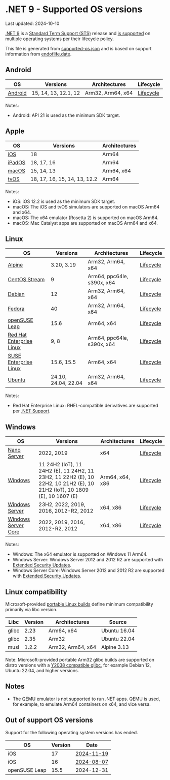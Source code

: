 # .NET 9 - Supported OS versions

Last updated: 2024-10-10

[.NET 9](README.md) is a [Standard Term Support (STS)](../../release-policies.md) release and [is supported](../../support.md) on multiple operating systems per their lifecycle policy.

This file is generated from [supported-os.json](supported-os.json) and is based on support information from [endoflife.date](https://endoflife.date/).

## Android

OS                              | Versions                    | Architectures         | Lifecycle
------------------------------- | --------------------------- | --------------------- | ----------------------
[Android][0]                    | 15, 14, 13, 12.1, 12        | Arm32, Arm64, x64     | [Lifecycle][1]

Notes:

* Android: API 21 is used as the minimum SDK target.

[0]: https://www.android.com/
[1]: https://support.google.com/android

## Apple

OS                              | Versions                    | Architectures
------------------------------- | --------------------------- | ----------------------
[iOS][2]                        | 18                          | Arm64
[iPadOS][3]                     | 18, 17, 16                  | Arm64
[macOS][4]                      | 15, 14, 13                  | Arm64, x64
[tvOS][5]                       | 18, 17, 16, 15, 14, 13, 12.2 | Arm64

Notes:

* iOS: iOS 12.2 is used as the minimum SDK target.
* macOS: The iOS and tvOS simulators are supported on macOS Arm64 and x64.
* macOS: The x64 emulator (Rosetta 2) is supported on macOS Arm64.
* macOS: Mac Catalyst apps are supported on macOS Arm64 and x64.

[2]: https://developer.apple.com/ios/
[3]: https://developer.apple.com/ipados/
[4]: https://developer.apple.com/macos/
[5]: https://developer.apple.com/tvos/

## Linux

OS                              | Versions                    | Architectures         | Lifecycle
------------------------------- | --------------------------- | --------------------- | ----------------------
[Alpine][6]                     | 3.20, 3.19                  | Arm32, Arm64, x64     | [Lifecycle][7]
[CentOS Stream][8]              | 9                           | Arm64, ppc64le, s390x, x64 | [Lifecycle][9]
[Debian][10]                    | 12                          | Arm32, Arm64, x64     | [Lifecycle][11]
[Fedora][12]                    | 40                          | Arm32, Arm64, x64     | [Lifecycle][13]
[openSUSE Leap][14]             | 15.6                        | Arm64, x64            | [Lifecycle][15]
[Red Hat Enterprise Linux][16]  | 9, 8                        | Arm64, ppc64le, s390x, x64 | [Lifecycle][17]
[SUSE Enterprise Linux][18]     | 15.6, 15.5                  | Arm64, x64            | [Lifecycle][19]
[Ubuntu][20]                    | 24.10, 24.04, 22.04         | Arm32, Arm64, x64     | [Lifecycle][21]

Notes:

* Red Hat Enterprise Linux: RHEL-compatible derivatives are supported per [.NET Support](../../support.md).

[6]: https://alpinelinux.org/
[7]: https://alpinelinux.org/releases/
[8]: https://centos.org/
[9]: https://www.centos.org/cl-vs-cs/
[10]: https://www.debian.org/
[11]: https://wiki.debian.org/DebianReleases
[12]: https://fedoraproject.org/
[13]: https://fedoraproject.org/wiki/End_of_life
[14]: https://www.opensuse.org/
[15]: https://en.opensuse.org/Lifetime
[16]: https://access.redhat.com/
[17]: https://access.redhat.com/support/policy/updates/errata/
[18]: https://www.suse.com/
[19]: https://www.suse.com/lifecycle/
[20]: https://ubuntu.com/
[21]: https://wiki.ubuntu.com/Releases

## Windows

OS                              | Versions                    | Architectures         | Lifecycle
------------------------------- | --------------------------- | --------------------- | ----------------------
[Nano Server][22]               | 2022, 2019                  | x64                   | [Lifecycle][23]
[Windows][24]                   | 11 24H2 (IoT), 11 24H2 (E), 11 24H2, 11 23H2, 11 22H2 (E), 10 22H2, 10 21H2 (E), 10 21H2 (IoT), 10 1809 (E), 10 1607 (E) | Arm64, x64, x86 | [Lifecycle][25]
[Windows Server][26]            | 23H2, 2022, 2019, 2016, 2012-R2, 2012 | x64, x86    | [Lifecycle][23]
[Windows Server Core][22]       | 2022, 2019, 2016, 2012-R2, 2012 | x64, x86          | [Lifecycle][23]

Notes:

* Windows: The x64 emulator is supported on Windows 11 Arm64.
* Windows Server: Windows Server 2012 and 2012 R2 are supported with [Extended Security Updates](https://learn.microsoft.com/windows-server/get-started/extended-security-updates-overview).
* Windows Server Core: Windows Server 2012 and 2012 R2 are supported with [Extended Security Updates](https://learn.microsoft.com/windows-server/get-started/extended-security-updates-overview).

[22]: https://learn.microsoft.com/virtualization/windowscontainers/manage-containers/container-base-images
[23]: https://learn.microsoft.com/windows-server/get-started/windows-server-release-info
[24]: https://www.microsoft.com/windows/
[25]: https://support.microsoft.com/help/13853/windows-lifecycle-fact-sheet
[26]: https://www.microsoft.com/windows-server

## Linux compatibility

Microsoft-provided [portable Linux builds](../../linux.md) define minimum compatibility primarily via libc version.

Libc            | Version | Architectures         | Source
--------------- | ------- | --------------------- | --------------
glibc           | 2.23    | Arm64, x64            | Ubuntu 16.04
glibc           | 2.35    | Arm32                 | Ubuntu 22.04
musl            | 1.2.2   | Arm32, Arm64, x64     | Alpine 3.13

Note: Microsoft-provided portable Arm32 glibc builds are supported on distro versions with a [Y2038 compatible glibc](https://github.com/dotnet/core/discussions/9285), for example Debian 12, Ubuntu 22.04, and higher versions.

## Notes

* The [QEMU](https://www.qemu.org/) emulator is not supported to run .NET apps. QEMU is used, for example, to emulate Arm64 containers on x64, and vice versa.

## Out of support OS versions

Support for the following operating system versions has ended.

OS                      | Version       | Date
----------------------- | ------------- | ----------------------
iOS                     | 17            | [2024-11-19](https://support.apple.com/en-us/118723)
iOS                     | 16            | [2024-08-07](https://support.apple.com/HT213407)
openSUSE Leap           | 15.5          | 2024-12-31
